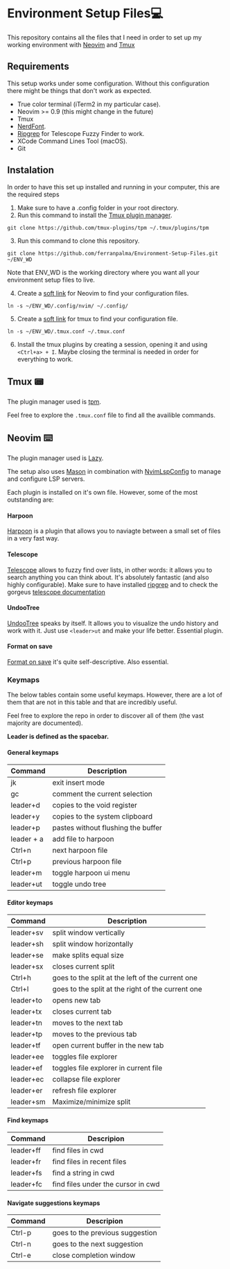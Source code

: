 # Environment Setup Files💻

This repository contains all the files that I need in order to set up my working environment with [Neovim](https://neovim.io/) and [Tmux](https://github.com/tmux/tmux)

## Requirements
This setup works under some configuration. Without this configuration there might be things that don't work as expected.

* True color terminal (iTerm2 in my particular case).
* Neovim >= 0.9 (this might change in the future)
* Tmux
* [NerdFont](https://www.nerdfonts.com/).
* [Ripgrep](https://github.com/BurntSushi/ripgrep) for Telescope Fuzzy Finder to work.
* XCode Command Lines Tool (macOS).
* Git

## Instalation

In order to have this set up installed and running in your computer, this are the required steps

1. Make sure to have a .config folder in your root directory.
2. Run this command to install the [Tmux plugin manager](https://github.com/tmux-plugins/tpm).
```
git clone https://github.com/tmux-plugins/tpm ~/.tmux/plugins/tpm
```
3. Run this command to clone this repository.
```
git clone https://github.com/ferranpalma/Environment-Setup-Files.git ~/ENV_WD
```
Note that ENV_WD is the working directory where you want all your environment setup files to live.


4. Create a [soft link](https://man7.org/linux/man-pages/man1/ln.1.html) for Neovim to find your configuration files.
```
ln -s ~/ENV_WD/.config/nvim/ ~/.config/
```
5. Create a [soft link](https://man7.org/linux/man-pages/man1/ln.1.html) for tmux to find your configuration file.
```
ln -s ~/ENV_WD/.tmux.conf ~/.tmux.conf
```
6. Install the tmux plugins by creating a session, opening it and using `<Ctrl+a> + I`. Maybe closing the terminal is needed in order for everything to work.

## Tmux 📟

The plugin manager used is [tpm](https://github.com/tmux-plugins/tpm).

Feel free to explore the `.tmux.conf` file to find all the availible commands.

## Neovim ⌨️

The plugin manager used is [Lazy](https://github.com/folke/lazy.nvim).

The setup also uses [Mason](https://github.com/williamboman/mason.nvim) in combination with [NvimLspConfig](https://github.com/neovim/nvim-lspconfig) to manage and configure LSP servers.

Each plugin is installed on it's own file. However, some of the most outstanding are:

#### Harpoon
[Harpoon](https://github.com/ThePrimeagen/harpoon) is a plugin that allows you to naviagte between a small set of files in a very fast way.

#### Telescope
[Telescope](https://github.com/nvim-telescope/telescope.nvim) allows to fuzzy find over lists, in other words: it allows you to search anything you can think about. It's absolutely fantastic (and also highly configurable).
Make sure to have installed [ripgrep](https://github.com/BurntSushi/ripgrep) and to check the gorgeus [telescope documentation](https://github.com/nvim-telescope/telescope.nvim#getting-started)

#### UndooTree
[UndooTree](https://github.com/mbbill/undotree) speaks by itself. It allows you to visualize the undo history and work with it. Just use `<leader>ut` and make your life better. Essential plugin.

#### Format on save
[Format on save](https://github.com/elentok/format-on-save.nvim) it's quite self-descriptive. Also essential.

### Keymaps

The below tables contain some useful keymaps. However, there are a lot of them that are not in this table and that are incredibly useful.

Feel free to explore the repo in order to discover all of them (the vast majority are documented).

**Leader is defined as the spacebar.**

#### General keymaps
| Command   | Description |
|-----------|-------------
| jk      | exit insert mode |
| gc      | comment the current selection |
| leader+d | copies to the void register  |
| leader+y | copies to the system clipboard |
| leader+p | pastes without flushing the buffer |
| leader + a | add file to harpoon |
| Ctrl+n | next harpoon file |
| Ctrl+p | previous harpoon file|
| leader+m | toggle harpoon ui menu |
| leader+ut | toggle undo tree |


#### Editor keymaps
| Command | Description |
|---------|------------
leader+sv | split window vertically
leader+sh | split window horizontally
leader+se | make splits equal size
leader+sx | closes current split
Ctrl+h    | goes to the split at the left of the current one
Ctrl+l    | goes to the split at the right of the current one
leader+to | opens new tab
leader+tx | closes current tab
leader+tn | moves to the next tab
leader+tp | moves to the previous tab
leader+tf | open current buffer in the new tab
leader+ee | toggles file explorer
leader+ef | toggles file explorer in current file
leader+ec | collapse file explorer
leader+er | refresh file explorer
leader+sm | Maximize/minimize split

#### Find keymaps
| Command | Descripion |
|---------|------------|
leader+ff | find files in cwd
leader+fr | find files in recent files
leader+fs | find a string in cwd
leader+fc | find files under the cursor in cwd

#### Navigate suggestions keymaps 
| Command | Descripion |
|---------|------------|
| Ctrl-p     | goes to the previous suggestion
| Ctrl-n     | goes to the next suggestion
| Ctrl-e     | close completion window 
